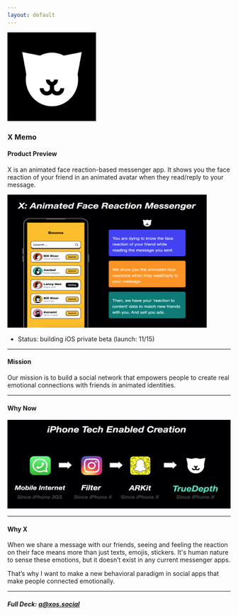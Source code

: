 ```yaml
---
layout: default
---
```


<img src="images/x.png" alt="sample image" width="200" height="200">


### X Memo


#### Product Preview

X is an animated face reaction-based messenger app. It shows you the face reaction of your friend in an animated avatar when they read/reply to your message.

<img src="images/deck.png" alt="sample image" width="450" height="300">


- Status: building iOS private beta (launch: 11/15)


---

#### Mission

Our mission is to build a social network that empowers people to create real emotional connections with friends in animated identities.

---

#### Why Now

<img src="images/why.png" alt="sample image" width="700" height="200">

---


#### Why X

When we share a message with our friends, seeing and feeling the reaction on their face means more than just texts, emojis, stickers. It's human nature to sense these emotions, but it doesn’t exist in any current messenger apps.

That’s why I want to make a new behavioral paradigm in social apps that make people connected emotionally.


---

##### Full Deck: [a@xos.social](mailto:axos@social)


